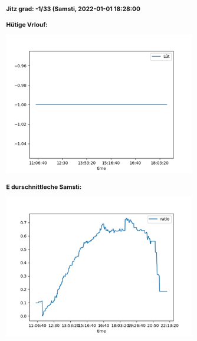 ### Jitz grad: -1/33 (Samsti, 2022-01-01 18:28:00

### Hütige Vrlouf:
![Graph](Today.png)

### E durschnittleche Samsti:
![Graph](Samsti.png)